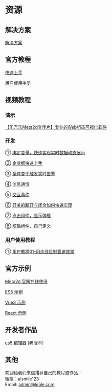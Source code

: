 # 资源

## 解决方案

[解决方案](http://2ds.le5le.com/search) 

## 官方教程

[快速上手](../tutorial/start)

[用户使用手册](../instruction/home)

## 视频教程

### 演示

[【乐吾乐Meta2d宣传片】专业的Web组态可视化软件](https://www.bilibili.com/video/BV1SY4y137xy/) 

### 开发

①  [绑定变量，快速实现实时数据动态展示](https://www.bilibili.com/video/BV1Yd4y1D7ys?spm_id_from=333.999.0.0)

②  [企业版快速上手](https://www.bilibili.com/video/BV1ZS4y1K7KY?spm_id_from=333.999.0.0)

③  [条件变化触发实时告警](https://www.bilibili.com/video/BV1dT4y1U7V1?spm_id_from=333.999.0.0)

④  [消息通信](https://www.bilibili.com/video/BV1wL4y1M76g?spm_id_from=333.999.0.0)

⑤  [交互事件](https://www.bilibili.com/video/BV1wP4y1u7eH?spm_id_from=333.999.0.0)

⑥  [开关的断开与闭合如何快速实现](https://www.bilibili.com/video/BV1i44y1376U?spm_id_from=333.999.0.0)

⑦  [点击组件，显示弹框](https://www.bilibili.com/video/BV1634y1v7Yz?spm_id_from=333.999.0.0)

⑧  [炫酷组件，自己定义](https://mp.weixin.qq.com/s/R8uB48uzvKzJYHoTbXVGrw)

### 用户使用教程

①  [用户教程01-用连线绘制管道效果](https://www.bilibili.com/video/BV1VM41167jR/?vd_source=28d7954182229a8fb83df5f4b07265c7)   


## 官方示例

[Meta2d 官网在线使用](https://2ds.le5le.com/)

[ES5 示例](https://github.com/le5le-com/meta2d.js/tree/master/examples/es5)

[Vue3 示例](https://github.com/le5le-com/meta2d.js/tree/master/examples/vue)

[React 示例](https://github.com/le5le-com/meta2d.js/tree/master/examples/react)

## 开发者作品

[es5 编辑器](https://github.com/johnnyhhj/topology-es5) (老版本)

## 其他

欢迎给我们来信推荐自己的教程或作品：  
微信：alsmile123  
Email: admin@le5le.com
